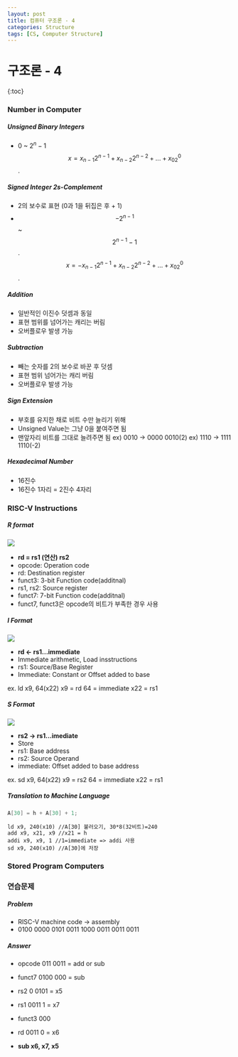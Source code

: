 ```yaml
---
layout: post
title: 컴퓨터 구조론 - 4
categories: Structure
tags: [CS, Computer Structure]
---
```


# 구조론 - 4

{:toc}

### Number in Computer

##### Unsigned Binary Integers

- 0 ~ $2^n - 1$
  $$x = x_{n - 1}2^{n - 1} + x_{n-2}2^{n-2}+ ... + x_02^0$$.

##### Signed Integer 2s-Complement

- 2의 보수로 표현 (0과 1을 뒤집은 후 + 1)
- $$-2^{n-1}$$ ~ $$2^{n - 1}-1$$.
  $$x = -x_{n - 1}2^{n - 1} + x_{n-2}2^{n-2}+ ... + x_02^0$$.

##### Addition

- 일반적인 이진수 덧셈과 동일
- 표현 범위를 넘어가는 캐리는 버림
- 오버플로우 발생 가능

##### Subtraction

- 빼는 숫자를 2의 보수로 바꾼 후 덧셈
- 표현 범위 넘어가는 캐리 버림
- 오버플로우 발생 가능

##### Sign Extension

- 부호를 유지한 채로 비트 수만 늘리기 위해
- Unsigned Value는 그냥 0을 붙여주면 됨
- 맨앞자리 비트를 그대로 늘려주면 됨
  ex) 0010 -> 0000 0010(2)
  ex) 1110 -> 1111 1110(-2)

##### Hexadecimal Number

- 16진수
- 16진수 1자리 = 2진수 4자리

### RISC-V Instructions

##### R format

<img src="https://github.com/L-Hyun/L-Hyun.github.io/blob/main/assets/CS/4-1.png?raw=true" />

- **rd = rs1 (연산) rs2**
- opcode: Operation code
- rd: Destination register
- funct3: 3-bit Function code(additnal)
- rs1, rs2: Source register
- funct7: 7-bit Function code(additnal)
- funct7, funct3은 opcode의 비트가 부족한 경우 사용

##### I Format

<img src="https://github.com/L-Hyun/L-Hyun.github.io/blob/main/assets/CS/4-2.png?raw=true" />

- **rd <- rs1...immediate**
- Immediate arithmetic, Load insstructions
- rs1: Source/Base Register
- Immediate: Constant or Offset added to base

ex. ld x9, 64(x22)
x9 = rd
64 = immediate
x22 = rs1

##### S Format

<img src="https://github.com/L-Hyun/L-Hyun.github.io/blob/main/assets/CS/4-3.png?raw=true" />

- **rs2 -> rs1...imediate**
- Store
- rs1: Base address
- rs2: Source Operand
- immediate: Offset added to base address

ex. sd x9, 64(x22)
x9 = rs2
64 = immediate
x22 = rs1

##### Translation to Machine Language

```c
A[30] = h + A[30] + 1;
```

```assembly
ld x9, 240(x10) //A[30] 불러오기, 30*8(32비트)=240
add x9, x21, x9 //x21 = h
addi x9, x9, 1 //1=immediate => addi 사용
sd x9, 240(x10) //A[30]에 저장
```

### Stored Program Computers

### 연습문제

##### Problem

- RISC-V machine code -> assembly
- 0100 0000 0101 0011 1000 0011 0011 0011

##### Answer

- opcode 011 0011 = add or sub
- funct7 0100 000 = sub
- rs2 0 0101 = x5
- rs1 0011 1 = x7
- funct3 000
- rd 0011 0 = x6

- **sub x6, x7, x5**
